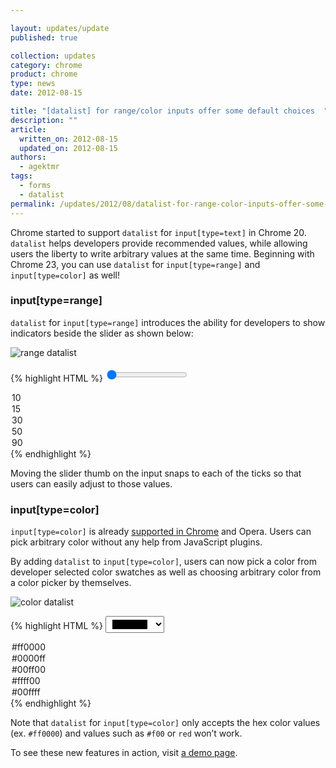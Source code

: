 ```yaml
---

layout: updates/update
published: true

collection: updates
category: chrome
product: chrome
type: news
date: 2012-08-15

title: "[datalist] for range/color inputs offer some default choices  "
description: ""
article:
  written_on: 2012-08-15
  updated_on: 2012-08-15
authors:
  - agektmr
tags:
  - forms
  - datalist
permalink: /updates/2012/08/datalist-for-range-color-inputs-offer-some-default-choices.html
---
```

Chrome started to support `datalist` for `input[type=text]` in Chrome 20. `datalist` helps developers provide recommended values, while allowing users the liberty to write arbitrary values at the same time. Beginning with Chrome 23, you can use `datalist` for `input[type=range]` and `input[type=color]` as well!

### input[type=range]

`datalist` for `input[type=range]` introduces the ability for developers to show indicators beside the slider as shown below:

![range datalist]({{site.WFBaseUrl}}/updates/images/2012-08-15-datalist-for-range-color-inputs-offer-some-default-choices/input-range.jpg)

{% highlight HTML %}
<input type="range" value="0" min="0" max="100" list="numbers" />
<datalist id="numbers">
  <option>10</option>
  <option>15</option>
  <option>30</option>
  <option>50</option>
  <option>90</option>
</datalist>
{% endhighlight %}

Moving the slider thumb on the input snaps to each of the ticks so that users can easily adjust to those values.

### input[type=color]

`input[type=color]` is already [supported in Chrome](https://plus.google.com/107085977904914121234/posts/1hb7EsELAPH) and Opera. Users can pick arbitrary color without any help from JavaScript plugins.

By adding `datalist` to `input[type=color]`, users can now pick a color from developer selected color swatches as well as choosing arbitrary color from a color picker by themselves.

![color datalist]({{site.WFBaseUrl}}/updates/images/2012-08-15-datalist-for-range-color-inputs-offer-some-default-choices/input-color.jpg)

{% highlight HTML %}
<input type="color" value="#000000" list="colors" />
<datalist id="colors">
  <option>#ff0000</option>
  <option>#0000ff</option>
  <option>#00ff00</option>
  <option>#ffff00</option>
  <option>#00ffff</option>
</datalist>
{% endhighlight %}

Note that `datalist` for `input[type=color]` only accepts the hex color values (ex. `#ff0000`) and values such as `#f00` or `red` won’t work.

To see these new features in action, visit [a demo page](http://demo.agektmr.com/datalist/).
